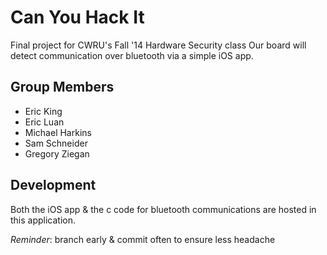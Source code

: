 # Can You Hack It

Final project for CWRU's Fall '14 Hardware Security class
Our board will detect communication over bluetooth via a simple iOS app.

## Group Members

* Eric King
* Eric Luan
* Michael Harkins
* Sam Schneider
* Gregory Ziegan

## Development
Both the iOS app & the c code for bluetooth communications are hosted in this application.

_Reminder_: branch early & commit often to ensure less headache

